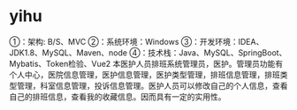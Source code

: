 # yihu
①：架构: B/S、MVC ②：系统环境：Windows ③：开发环境：IDEA、JDK1.8、MySQL、Maven、node ④：技术栈：Java、MySQL、SpringBoot、Mybatis、Token检验、Vue2  本医护人员排班系统管理员，医护。管理员功能有个人中心，医院信息管理，医护信息管理，医护类型管理，排班信息管理，排班类型管理，科室信息管理，投诉信息管理。医护人员可以修改自己的个人信息，查看自己的排班信息，查看我的收藏信息。因而具有一定的实用性。
